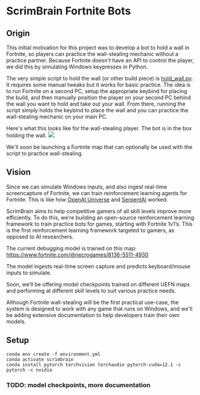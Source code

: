 # ScrimBrain Fortnite Bots

## Origin

This initial motivation for this project was to develop a bot to hold a wall in Fortnite, so players can practice the wall-stealing mechanic without a practice partner. Because Fortnite doesn't have an API to control the player, we did this by simulating Windows keypresses in Python. 

The very simple script to hold the wall (or other build piece) is [hold_wall.py](hold_wall.py). It requires some manual tweaks but it works for basic practice. The idea is to run Fortnite on a second PC, setup the appropriate keybind for placing the build, and then manually position the player on your second PC behind the wall you want to hold and take out your wall. From there, running the script simply holds the keybind to place the wall and you can practice the wall-stealing mechanic on your main PC.

Here's what this looks like for the wall-stealing player. The bot is in the box holding the wall.
![](https://github.com/wkwan/ScrimBrain/blob/master/media/wall-steal.gif)

We'll soon be launching a Fortnite map that can optionally be used with the script to practice wall-stealing.

## Vision

Since we can simulate Windows inputs, and also ingest real-time screencapture of Fortnite, we can train reinforcement learning agents for Fortnite. This is like how [OpenAI Universe](https://github.com/openai/universe) and [SerpentAI](https://github.com/SerpentAI/SerpentAI) worked.

ScrimBrain aims to help competitive gamers of all skill levels improve more efficiently. To do this, we’re building an open-source reinforcement learning framework to train practice bots for games, starting with Fortnite 1v1’s. This is the first reinforcement learning framework targeted to gamers, as opposed to AI researchers.

The current debugging model is trained on this map: https://www.fortnite.com/@necrogames/8136-5511-4930

The model ingests real-time screen capture and predicts keyboard/mouse inputs to simulate. 

Soon, we’ll be offering model checkpoints trained on different UEFN maps and performing at different skill levels to suit various practice needs.

Although Fortnite wall-stealing will be the first practical use-case, the system is designed to work with any game that runs on Windows, and we'll be adding extensive documentation to help developers train their own models.

## Setup

```
conda env create -f environment.yml
conda activate scrimbrain
conda install pytorch torchvision torchaudio pytorch-cuda=12.1 -c pytorch -c nvidia
```

### TODO: model checkpoints, more documentation

 
